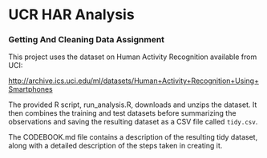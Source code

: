 # UCR HAR Analysis

### Getting And Cleaning Data Assignment

This project uses the dataset on Human Activity Recognition available from UCI:

http://archive.ics.uci.edu/ml/datasets/Human+Activity+Recognition+Using+Smartphones

The provided R script, run_analysis.R, downloads and unzips the dataset. It then 
combines the training and test datasets before summarizing the observations and
saving the resulting dataset as a CSV file called `tidy.csv`.

The CODEBOOK.md file contains a description of the resulting tidy dataset, along 
with a detailed description of the steps taken in creating it.